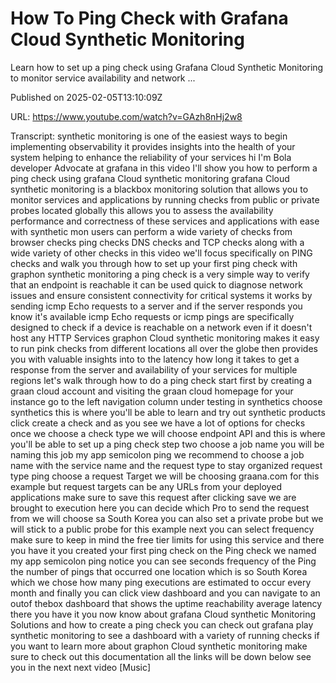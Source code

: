 # How To Ping Check with Grafana Cloud Synthetic Monitoring

Learn how to set up a ping check using Grafana Cloud Synthetic Monitoring to monitor service availability and network ...

Published on 2025-02-05T13:10:09Z

URL: https://www.youtube.com/watch?v=GAzh8nHj2w8

Transcript: synthetic monitoring is one of the easiest ways to begin implementing observability it provides insights into the health of your system helping to enhance the reliability of your services hi I'm Bola developer Advocate at grafana in this video I'll show you how to perform a ping check using grafana Cloud synthetic monitoring grafana Cloud synthetic monitoring is a blackbox monitoring solution that allows you to monitor services and applications by running checks from public or private probes located globally this allows you to assess the availability performance and correctness of these services and applications with ease with synthetic mon users can perform a wide variety of checks from browser checks ping checks DNS checks and TCP checks along with a wide variety of other checks in this video we'll focus specifically on PING checks and walk you through how to set up your first ping check with graphon synthetic monitoring a ping check is a very simple way to verify that an endpoint is reachable it can be used quick to diagnose network issues and ensure consistent connectivity for critical systems it works by sending icmp Echo requests to a server and if the server responds you know it's available icmp Echo requests or icmp pings are specifically designed to check if a device is reachable on a network even if it doesn't host any HTTP Services graphon Cloud synthetic monitoring makes it easy to run pink checks from different locations all over the globe then provides you with valuable insights into to the latency how long it takes to get a response from the server and availability of your services for multiple regions let's walk through how to do a ping check start first by creating a graan cloud account and visiting the graan cloud homepage for your instance go to the left navigation column under testing in synthetics choose synthetics this is where you'll be able to learn and try out synthetic products click create a check and as you see we have a lot of options for checks once we choose a check type we will choose endpoint API and this is where you'll be able to set up a ping check step two choose a job name you will be naming this job my app semicolon ping we recommend to choose a job name with the service name and the request type to stay organized request type ping choose a request Target we will be choosing graana.com for this example but request targets can be any URLs from your deployed applications make sure to save this request after clicking save we are brought to execution here you can decide which Pro to send the request from we will choose sa South Korea you can also set a private probe but we will stick to a public probe for this example next you can select frequency make sure to keep in mind the free tier limits for using this service and there you have it you created your first ping check on the Ping check we named my app semicolon ping notice you can see seconds frequency of the Ping the number of pings that occurred one location which is so South Korea which we chose how many ping executions are estimated to occur every month and finally you can click view dashboard and you can navigate to an outof thebox dashboard that shows the uptime reachability average latency there you have it you now know about grafana Cloud synthetic Monitoring Solutions and how to create a ping check you can check out grafana play synthetic monitoring to see a dashboard with a variety of running checks if you want to learn more about graphon Cloud synthetic monitoring make sure to check out this documentation all the links will be down below see you in the next next video [Music]

